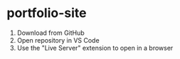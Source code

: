 # portfolio-site
1. Download from GitHub
2. Open repository in VS Code
3. Use the "Live Server" extension to open in a browser
